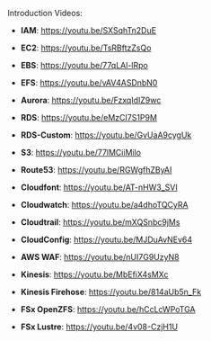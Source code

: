 Introduction Videos:
- **IAM**: https://youtu.be/SXSqhTn2DuE

- **EC2**: https://youtu.be/TsRBftzZsQo
- **EBS**: https://youtu.be/77qLAl-lRpo
- **EFS**: https://youtu.be/vAV4ASDnbN0

- **Aurora**: https://youtu.be/FzxqIdIZ9wc
- **RDS**: https://youtu.be/eMzCI7S1P9M
- **RDS-Custom**: https://youtu.be/GvUaA9cygUk

- **S3**: https://youtu.be/77lMCiiMilo
- **Route53**: https://youtu.be/RGWgfhZByAI
- **Cloudfont**: https://youtu.be/AT-nHW3_SVI

- **Cloudwatch**: https://youtu.be/a4dhoTQCyRA
- **Cloudtrail**: https://youtu.be/mXQSnbc9jMs
- **CloudConfig**: https://youtu.be/MJDuAvNEv64

- **AWS WAF**: https://youtu.be/nUI7G9UzyN8

- **Kinesis**: https://youtu.be/MbEfiX4sMXc
- **Kinesis Firehose**: https://youtu.be/814aUb5n_Fk

- **FSx OpenZFS**: https://youtu.be/hCcLcWPoTGA
- **FSx Lustre**: https://youtu.be/4v08-CzjH1U